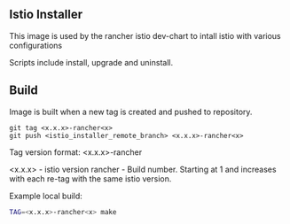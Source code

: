 ## Istio Installer
This image is used by the rancher istio dev-chart to intall istio with various configurations 

Scripts include install, upgrade and uninstall. 

## Build
Image is built when a new tag is created and pushed to repository.

```
git tag <x.x.x>-rancher<x>
git push <istio_installer_remote_branch> <x.x.x>-rancher<x>
```

Tag version format: <x.x.x>-rancher<x>

<x.x.x> - istio version
rancher<x> - Build number. Starting at 1 and increases with each re-tag with the same istio version.

Example local build:
```sh
TAG=<x.x.x>-rancher<x> make
```